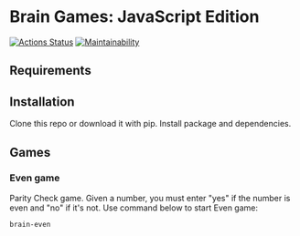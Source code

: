 # Brain Games: JavaScript Edition

[![Actions Status](https://github.com/zluuba/fullstack-javascript-project-44/workflows/hexlet-check/badge.svg)](https://github.com/zluuba/fullstack-javascript-project-44/actions)
[![Maintainability](https://api.codeclimate.com/v1/badges/7046315bd48f4b8fc2d1/maintainability)](https://codeclimate.com/github/zluuba/fullstack-javascript-project-44/maintainability)

## Requirements


## Installation
Clone this repo or download it with pip.
Install package and dependencies.


## Games

### Even game
Parity Check game.
Given a number, you must enter "yes" if the number is even and "no" if it's not.
Use command below to start Even game:
```ch
brain-even
```



